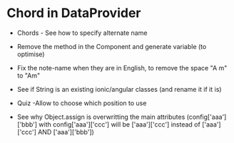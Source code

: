 Chord in DataProvider
=====================

* Chords - See how to specify alternate name

* Remove the method in the Component and generate variable (to optimise)

* Fix the note-name when they are in English, to remove the space "A m" to "Am"

* See if String is an existing ionic/angular classes (and rename it if it is)

* Quiz -Allow to choose which position to use

* See why Object.assign is overwritting the main attributes (config['aaa']['bbb'] with config['aaa']['ccc'] will be ['aaa']['ccc'] instead of ['aaa']['ccc'] AND ['aaa']['bbb'])
